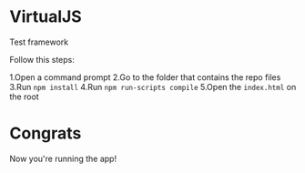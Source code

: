 # VirtualJS
Test framework

Follow this steps:

1.Open a command prompt
2.Go to the folder that contains the repo files
3.Run `npm install`
4.Run `npm run-scripts compile`
5.Open the `index.html` on the root

# Congrats

Now you're running the app!